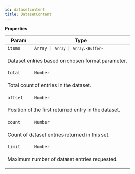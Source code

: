 ```yaml
---
id: datasetcontent
title: DatasetContent
---
```


<a name="DatasetContent"></a>

**Properties**

<table>
<thead>
<tr>
<th>Param</th><th>Type</th>
</tr>
</thead>
<tbody>
<tr>
<td><code>items</code></td><td><code>Array<Object&gt;</code> | <code>Array<String></code> | <code>Array.&lt;Buffer></code></td>
</tr>
<tr>
<td colspan="3"><p>Dataset entries based on chosen format parameter.</p>
</td></tr><tr>
<td><code>total</code></td><td><code>Number</code></td>
</tr>
<tr>
<td colspan="3"><p>Total count of entries in the dataset.</p>
</td></tr><tr>
<td><code>offset</code></td><td><code>Number</code></td>
</tr>
<tr>
<td colspan="3"><p>Position of the first returned entry in the dataset.</p>
</td></tr><tr>
<td><code>count</code></td><td><code>Number</code></td>
</tr>
<tr>
<td colspan="3"><p>Count of dataset entries returned in this set.</p>
</td></tr><tr>
<td><code>limit</code></td><td><code>Number</code></td>
</tr>
<tr>
<td colspan="3"><p>Maximum number of dataset entries requested.</p>
</td></tr></tbody>
</table>
